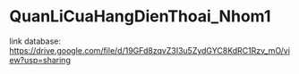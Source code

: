# QuanLiCuaHangDienThoai_Nhom1
 link database: https://drive.google.com/file/d/19GFd8zqvZ3I3u5ZydGYC8KdRC1Rzv_mO/view?usp=sharing

